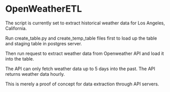 # OpenWeatherETL

The script is currently set to extract historical weather data for Los Angeles, California.

Run create_table.py and create_temp_table files first to load up the table and staging table in postgres server.

Then run request to extract weather data from Openweather API and load it into the table.

The API can only fetch weather data up to 5 days into the past.  The API returns weather data hourly. 

This is merely a proof of concept for data extraction through API servers.
